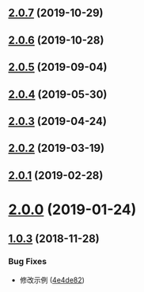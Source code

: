 <a name="2.0.7"></a>
## [2.0.7](https://github.com/tinper-bee/bee-timepicker/compare/v2.0.6...v2.0.7) (2019-10-29)



<a name="2.0.6"></a>
## [2.0.6](https://github.com/tinper-bee/bee-timepicker/compare/v2.0.5...v2.0.6) (2019-10-28)



<a name="2.0.5"></a>
## [2.0.5](https://github.com/tinper-bee/bee-timepicker/compare/v2.0.4...v2.0.5) (2019-09-04)



<a name="2.0.4"></a>
## [2.0.4](https://github.com/tinper-bee/bee-timepicker/compare/v2.0.3...v2.0.4) (2019-05-30)



<a name="2.0.3"></a>
## [2.0.3](https://github.com/tinper-bee/bee-timepicker/compare/v2.0.2...v2.0.3) (2019-04-24)



<a name="2.0.2"></a>
## [2.0.2](https://github.com/tinper-bee/bee-timepicker/compare/v2.0.1...v2.0.2) (2019-03-19)



<a name="2.0.1"></a>
## [2.0.1](https://github.com/tinper-bee/bee-timepicker/compare/v2.0.0...v2.0.1) (2019-02-28)



<a name="2.0.0"></a>
# [2.0.0](https://github.com/tinper-bee/bee-timepicker/compare/v1.0.3...v2.0.0) (2019-01-24)



<a name="1.0.3"></a>
## [1.0.3](https://github.com/tinper-bee/bee-timepicker/compare/4e4de82...v1.0.3) (2018-11-28)


### Bug Fixes

* 修改示例 ([4e4de82](https://github.com/tinper-bee/bee-timepicker/commit/4e4de82))



